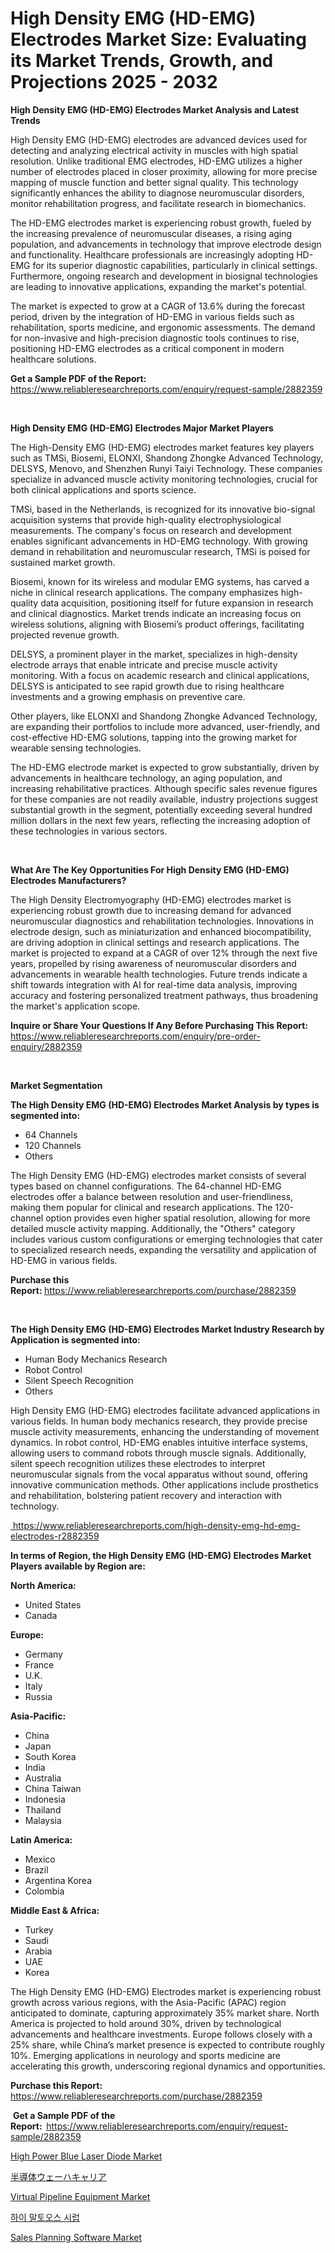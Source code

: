 <p><h1>High Density EMG (HD-EMG) Electrodes Market Size: Evaluating its Market Trends, Growth, and Projections 2025 - 2032</h1></p><p><strong>High Density EMG (HD-EMG) Electrodes Market Analysis and Latest Trends</strong></p>
<p><p>High Density EMG (HD-EMG) electrodes are advanced devices used for detecting and analyzing electrical activity in muscles with high spatial resolution. Unlike traditional EMG electrodes, HD-EMG utilizes a higher number of electrodes placed in closer proximity, allowing for more precise mapping of muscle function and better signal quality. This technology significantly enhances the ability to diagnose neuromuscular disorders, monitor rehabilitation progress, and facilitate research in biomechanics.</p><p>The HD-EMG electrodes market is experiencing robust growth, fueled by the increasing prevalence of neuromuscular diseases, a rising aging population, and advancements in technology that improve electrode design and functionality. Healthcare professionals are increasingly adopting HD-EMG for its superior diagnostic capabilities, particularly in clinical settings. Furthermore, ongoing research and development in biosignal technologies are leading to innovative applications, expanding the market's potential.</p><p>The market is expected to grow at a CAGR of 13.6% during the forecast period, driven by the integration of HD-EMG in various fields such as rehabilitation, sports medicine, and ergonomic assessments. The demand for non-invasive and high-precision diagnostic tools continues to rise, positioning HD-EMG electrodes as a critical component in modern healthcare solutions.</p></p>
<p><strong>Get a Sample PDF of the Report:&nbsp;</strong> <a href="https://www.reliableresearchreports.com/enquiry/request-sample/2882359?utm_campaign=38&utm_medium=2&utm_source=Github&utm_content=ia&utm_term=13032025&utm_id=high-density-emg-hd-emg-electrodes">https://www.reliableresearchreports.com/enquiry/request-sample/2882359</a></p>
<p>&nbsp;</p>
<p><strong>High Density EMG (HD-EMG) Electrodes Major Market Players</strong></p>
<p><p>The High-Density EMG (HD-EMG) electrodes market features key players such as TMSi, Biosemi, ELONXI, Shandong Zhongke Advanced Technology, DELSYS, Menovo, and Shenzhen Runyi Taiyi Technology. These companies specialize in advanced muscle activity monitoring technologies, crucial for both clinical applications and sports science.</p><p>TMSi, based in the Netherlands, is recognized for its innovative bio-signal acquisition systems that provide high-quality electrophysiological measurements. The company's focus on research and development enables significant advancements in HD-EMG technology. With growing demand in rehabilitation and neuromuscular research, TMSi is poised for sustained market growth.</p><p>Biosemi, known for its wireless and modular EMG systems, has carved a niche in clinical research applications. The company emphasizes high-quality data acquisition, positioning itself for future expansion in research and clinical diagnostics. Market trends indicate an increasing focus on wireless solutions, aligning with Biosemi’s product offerings, facilitating projected revenue growth.</p><p>DELSYS, a prominent player in the market, specializes in high-density electrode arrays that enable intricate and precise muscle activity monitoring. With a focus on academic research and clinical applications, DELSYS is anticipated to see rapid growth due to rising healthcare investments and a growing emphasis on preventive care.</p><p>Other players, like ELONXI and Shandong Zhongke Advanced Technology, are expanding their portfolios to include more advanced, user-friendly, and cost-effective HD-EMG solutions, tapping into the growing market for wearable sensing technologies.</p><p>The HD-EMG electrode market is expected to grow substantially, driven by advancements in healthcare technology, an aging population, and increasing rehabilitative practices. Although specific sales revenue figures for these companies are not readily available, industry projections suggest substantial growth in the segment, potentially exceeding several hundred million dollars in the next few years, reflecting the increasing adoption of these technologies in various sectors.</p></p>
<p>&nbsp;</p>
<p><strong>What Are The Key Opportunities For High Density EMG (HD-EMG) Electrodes Manufacturers?</strong></p>
<p><p>The High Density Electromyography (HD-EMG) electrodes market is experiencing robust growth due to increasing demand for advanced neuromuscular diagnostics and rehabilitation technologies. Innovations in electrode design, such as miniaturization and enhanced biocompatibility, are driving adoption in clinical settings and research applications. The market is projected to expand at a CAGR of over 12% through the next five years, propelled by rising awareness of neuromuscular disorders and advancements in wearable health technologies. Future trends indicate a shift towards integration with AI for real-time data analysis, improving accuracy and fostering personalized treatment pathways, thus broadening the market's application scope.</p></p>
<p><strong>Inquire or Share Your Questions If Any Before Purchasing This Report:</strong> <a href="https://www.reliableresearchreports.com/enquiry/pre-order-enquiry/2882359?utm_campaign=38&utm_medium=2&utm_source=Github&utm_content=ia&utm_term=13032025&utm_id=high-density-emg-hd-emg-electrodes">https://www.reliableresearchreports.com/enquiry/pre-order-enquiry/2882359</a></p>
<p>&nbsp;</p>
<p><strong>Market Segmentation</strong></p>
<p><strong>The High Density EMG (HD-EMG) Electrodes Market Analysis by types is segmented into:</strong></p>
<p><ul><li>64 Channels</li><li>120 Channels</li><li>Others</li></ul></p>
<p><p>The High Density EMG (HD-EMG) electrodes market consists of several types based on channel configurations. The 64-channel HD-EMG electrodes offer a balance between resolution and user-friendliness, making them popular for clinical and research applications. The 120-channel option provides even higher spatial resolution, allowing for more detailed muscle activity mapping. Additionally, the "Others" category includes various custom configurations or emerging technologies that cater to specialized research needs, expanding the versatility and application of HD-EMG in various fields.</p></p>
<p><strong>Purchase this Report:&nbsp;</strong><a href="https://www.reliableresearchreports.com/purchase/2882359?utm_campaign=38&utm_medium=2&utm_source=Github&utm_content=ia&utm_term=13032025&utm_id=high-density-emg-hd-emg-electrodes">https://www.reliableresearchreports.com/purchase/2882359</a></p>
<p>&nbsp;</p>
<p><strong>The High Density EMG (HD-EMG) Electrodes Market Industry Research by Application is segmented into:</strong></p>
<p><ul><li>Human Body Mechanics Research</li><li>Robot Control</li><li>Silent Speech Recognition</li><li>Others</li></ul></p>
<p><p>High Density EMG (HD-EMG) electrodes facilitate advanced applications in various fields. In human body mechanics research, they provide precise muscle activity measurements, enhancing the understanding of movement dynamics. In robot control, HD-EMG enables intuitive interface systems, allowing users to command robots through muscle signals. Additionally, silent speech recognition utilizes these electrodes to interpret neuromuscular signals from the vocal apparatus without sound, offering innovative communication methods. Other applications include prosthetics and rehabilitation, bolstering patient recovery and interaction with technology.</p></p>
<p><a href="https://www.reliableresearchreports.com/high-density-emg-hd-emg-electrodes-r2882359?utm_campaign=38&utm_medium=2&utm_source=Github&utm_content=ia&utm_term=13032025&utm_id=high-density-emg-hd-emg-electrodes">&nbsp;https://www.reliableresearchreports.com/high-density-emg-hd-emg-electrodes-r2882359</a></p>
<p><strong>In terms of Region, the High Density EMG (HD-EMG) Electrodes Market Players available by Region are:</strong></p>
<p>
    <p> <strong> North America: </strong>
        <ul>
            <li>United States</li>
            <li>Canada</li>
        </ul>
        </p> 
    <p> <strong> Europe: </strong>
        <ul>
            <li>Germany</li>
            <li>France</li>
            <li>U.K.</li>
            <li>Italy</li>
            <li>Russia</li>
        </ul>
        </p> 
    <p> <strong> Asia-Pacific: </strong>
        <ul>
            <li>China</li>
            <li>Japan</li>
            <li>South Korea</li>
            <li>India</li>
            <li>Australia</li>
            <li>China Taiwan</li>
            <li>Indonesia</li>
            <li>Thailand</li>
            <li>Malaysia</li>
        </ul>
        </p> 
    <p> <strong> Latin America: </strong>
        <ul>
            <li>Mexico</li>
            <li>Brazil</li>
            <li>Argentina Korea</li>
            <li>Colombia</li>
        </ul>
        </p> 
    <p> <strong> Middle East & Africa: </strong>
        <ul>
            <li>Turkey</li>
            <li>Saudi</li>
            <li>Arabia</li>
            <li>UAE</li>
            <li>Korea</li>
        </ul>
    </p>
    </p>
<p><p>The High Density EMG (HD-EMG) Electrodes market is experiencing robust growth across various regions, with the Asia-Pacific (APAC) region anticipated to dominate, capturing approximately 35% market share. North America is projected to hold around 30%, driven by technological advancements and healthcare investments. Europe follows closely with a 25% share, while China’s market presence is expected to contribute roughly 10%. Emerging applications in neurology and sports medicine are accelerating this growth, underscoring regional dynamics and opportunities.</p></p>
<p><strong>Purchase this Report: </strong><a href="https://www.reliableresearchreports.com/purchase/2882359?utm_campaign=38&utm_medium=2&utm_source=Github&utm_content=ia&utm_term=13032025&utm_id=high-density-emg-hd-emg-electrodes">https://www.reliableresearchreports.com/purchase/2882359</a></p>
<p>&nbsp;<strong>Get a Sample PDF of the Report:&nbsp;&nbsp;</strong><a href="https://www.reliableresearchreports.com/enquiry/request-sample/2882359?utm_campaign=38&utm_medium=2&utm_source=Github&utm_content=ia&utm_term=13032025&utm_id=high-density-emg-hd-emg-electrodes">https://www.reliableresearchreports.com/enquiry/request-sample/2882359</a></p>
<p><strong></strong></p>
<p><p><a href="https://github.com/latzerelfigo48/Market-Research-Report-List-1/blob/main/high-power-blue-laser-diode-market.md?utm_campaign=38&utm_medium=2&utm_source=Github&utm_content=ia&utm_term=13032025&utm_id=high-density-emg-hd-emg-electrodes">High Power Blue Laser Diode Market</a></p><p><a href="https://github.com/mohamedbakry57/Market-Research-Report-List-7/blob/main/570459143637.md?utm_campaign=38&utm_medium=2&utm_source=Github&utm_content=ia&utm_term=13032025&utm_id=high-density-emg-hd-emg-electrodes">半導体ウェーハキャリア</a></p><p><a href="https://github.com/ghaligopezf5/Market-Research-Report-List-1/blob/main/virtual-pipeline-equipment-market.md?utm_campaign=38&utm_medium=2&utm_source=Github&utm_content=ia&utm_term=13032025&utm_id=high-density-emg-hd-emg-electrodes">Virtual Pipeline Equipment Market</a></p><p><a href="https://github.com/laholand/Market-Research-Report-List-7/blob/main/389984344604.md?utm_campaign=38&utm_medium=2&utm_source=Github&utm_content=ia&utm_term=13032025&utm_id=high-density-emg-hd-emg-electrodes">하이 말토오스 시럽</a></p><p><a href="https://github.com/moratronak3q/Market-Research-Report-List-1/blob/main/sales-planning-software-market.md?utm_campaign=38&utm_medium=2&utm_source=Github&utm_content=ia&utm_term=13032025&utm_id=high-density-emg-hd-emg-electrodes">Sales Planning Software Market</a></p></p>